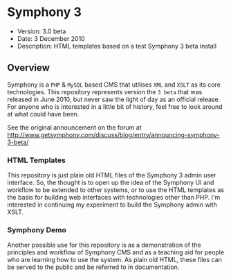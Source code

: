 # Symphony 3

- Version: 3.0 beta
- Date: 3 December 2010
- Description: HTML templates based on a test Symphony 3 beta install

## Overview

Symphony is a `PHP` & `MySQL` based CMS that utilises `XML` and `XSLT` as its core technologies. This repository represents version the `3 beta` that was released in June 2010, but never saw the light of day as an official release. For anyone who is interested in a little bit of history, feel free to look around at what could have been.

See the original announcement on the forum at <http://www.getsymphony.com/discuss/blog/entry/announcing-symphony-3-beta/>

### HTML Templates

This repository is just plain old HTML files of the Symphony 3 admin user interface. So, the thought is to open up the idea of the Symphony UI and workflow to be extended to other systems, or to use the HTML templates as the basis for building web interfaces with technologies other than PHP. I'm interested in continuing my experiment to build the Symphony admin with XSLT.

### Symphony Demo

Another possible use for this repository is as a demonstration of the principles and workflow of Symphony CMS and as a teaching aid for people who are learning how to use the system. As plain old HTML, these files can be served to the public and be referred to in documentation.